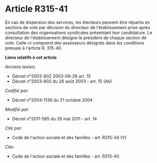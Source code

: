 # Article R315-41

En cas de dispersion des services, les électeurs peuvent être répartis en sections de vote par décision du directeur de
l'établissement prise après consultation des organisations syndicales présentant leur candidature. Le directeur de
l'établissement désigne le président de chaque section de vote. Celle-ci comprend des assesseurs désignés dans les conditions
prévues à l'article R. 315-40.

**Liens relatifs à cet article**

_Anciens textes_:

  - Décret n°2003-802 2003-08-26 art. 15
  - Décret n°2003-802 du 26 août 2003 - art. 15 (Ab)

_Codifié par_:

  - Décret n°2004-1136 du 21 octobre 2004

_Modifié par_:

  - Décret n°2011-585 du 26 mai 2011 - art. 14

_Cité par_:

  - Code de l'action sociale et des familles - art. R315-34 (V)

_Cite_:

  - Code de l'action sociale et des familles - art. R315-40
